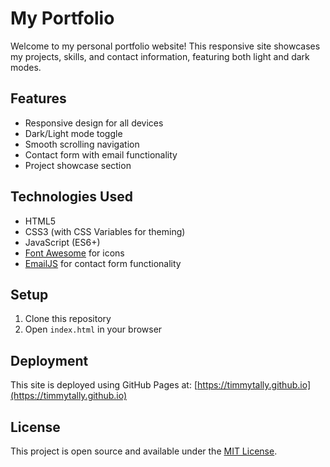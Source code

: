 # My Portfolio

Welcome to my personal portfolio website! This responsive site showcases my projects, skills, and contact information, featuring both light and dark modes.

## Features

- Responsive design for all devices
- Dark/Light mode toggle
- Smooth scrolling navigation
- Contact form with email functionality
- Project showcase section

## Technologies Used

- HTML5
- CSS3 (with CSS Variables for theming)
- JavaScript (ES6+)
- [Font Awesome](https://fontawesome.com/) for icons
- [EmailJS](https://www.emailjs.com/) for contact form functionality

## Setup

1. Clone this repository
2. Open `index.html` in your browser

## Deployment

This site is deployed using GitHub Pages at: [https://timmytally.github.io](https://timmytally.github.io)

## License

This project is open source and available under the [MIT License](LICENSE).
